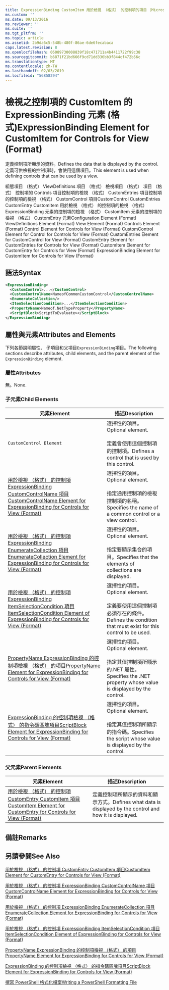 ```yaml
---
title: ExpressionBinding CustomItem 用於檢視 （格式） 的控制項的項目 |Microsoft Docs
ms.custom: ''
ms.date: 09/13/2016
ms.reviewer: ''
ms.suite: ''
ms.tgt_pltfrm: ''
ms.topic: article
ms.assetid: 2b9da6c5-548b-480f-86ae-6de6fecabaca
caps.latest.revision: 8
ms.openlocfilehash: 06089730008839f18c471711a4b4411722f99c38
ms.sourcegitcommit: b6871f21bd666f9cd71dd336bb3f844cf472b56c
ms.translationtype: MT
ms.contentlocale: zh-TW
ms.lasthandoff: 02/03/2019
ms.locfileid: "56858294"
---
```

# <a name="expressionbinding-element-for-customitem-for-controls-for-view-format"></a><span data-ttu-id="14db8-102">檢視之控制項的 CustomItem 的 ExpressionBinding 元素 (格式)</span><span class="sxs-lookup"><span data-stu-id="14db8-102">ExpressionBinding Element for CustomItem for Controls for View (Format)</span></span>

<span data-ttu-id="14db8-103">定義控制項所顯示的資料。</span><span class="sxs-lookup"><span data-stu-id="14db8-103">Defines the data that is displayed by the control.</span></span> <span data-ttu-id="14db8-104">定義可供檢視的控制項時，會使用這個項目。</span><span class="sxs-lookup"><span data-stu-id="14db8-104">This element is used when defining controls that can be used by a view.</span></span>

<span data-ttu-id="14db8-105">組態項目 （格式） ViewDefinitions 項目 （格式） 檢視項目 （格式） 項目 （格式） 控制項的 Controls 項目控制項的檢視 （格式） CustomEntries 項目控制項的控制項的檢視 （格式） CustomControl 項目CustomControl CustomEntries CustomEntry CustomItem 用於檢視 （格式） 的控制項的檢視 （格式） ExpressionBinding 元素的控制項的檢視 （格式） CustomItem 元素的控制項的檢視 （格式） CustomEntry 元素</span><span class="sxs-lookup"><span data-stu-id="14db8-105">Configuration Element (Format) ViewDefinitions Element (Format) View Element (Format) Controls Element (Format) Control Element for Controls for View (Format) CustomControl Element for Control for Controls for View (Format) CustomEntries Element for CustomControl for View (Format) CustomEntry Element for CustomEntries for Controls for View (Format) CustomItem Element for CustomEntry for Controls for View (Format) ExpressionBinding Element for CustomItem for Controls for View (Format)</span></span>

## <a name="syntax"></a><span data-ttu-id="14db8-106">語法</span><span class="sxs-lookup"><span data-stu-id="14db8-106">Syntax</span></span>

```xml
<ExpressionBinding>
  <CustomControl>...</CustomControl>
  <CustomControlName>NameofCommonCustomControl</CustomControlName>
  <EnumerateCollection/>
  <ItemSelectionCondition>...</ItemSelectionCondition>
  <PropertyName>Nameof.NetTypeProperty</PropertyName>
  <ScriptBlock>ScriptToEvaluate></ScriptBlock>
</ExpressionBinding>
```

## <a name="attributes-and-elements"></a><span data-ttu-id="14db8-107">屬性與元素</span><span class="sxs-lookup"><span data-stu-id="14db8-107">Attributes and Elements</span></span>

<span data-ttu-id="14db8-108">下列各節說明屬性、 子項目和父項目`ExpressionBinding`項目。</span><span class="sxs-lookup"><span data-stu-id="14db8-108">The following sections describe attributes, child elements, and the parent element of the `ExpressionBinding` element.</span></span>

### <a name="attributes"></a><span data-ttu-id="14db8-109">屬性</span><span class="sxs-lookup"><span data-stu-id="14db8-109">Attributes</span></span>

<span data-ttu-id="14db8-110">無。</span><span class="sxs-lookup"><span data-stu-id="14db8-110">None.</span></span>

### <a name="child-elements"></a><span data-ttu-id="14db8-111">子元素</span><span class="sxs-lookup"><span data-stu-id="14db8-111">Child Elements</span></span>

|<span data-ttu-id="14db8-112">元素</span><span class="sxs-lookup"><span data-stu-id="14db8-112">Element</span></span>|<span data-ttu-id="14db8-113">描述</span><span class="sxs-lookup"><span data-stu-id="14db8-113">Description</span></span>|
|-------------|-----------------|
|`CustomControl Element`|<span data-ttu-id="14db8-114">選擇性的項目。</span><span class="sxs-lookup"><span data-stu-id="14db8-114">Optional element.</span></span><br /><br /> <span data-ttu-id="14db8-115">定義會使用這個控制項的控制項。</span><span class="sxs-lookup"><span data-stu-id="14db8-115">Defines a control that is used by this control.</span></span>|
|[<span data-ttu-id="14db8-116">用於檢視 （格式） 的控制項 ExpressionBinding CustomControlName 項目</span><span class="sxs-lookup"><span data-stu-id="14db8-116">CustomControlName Element for ExpressionBinding for Controls for View (Format)</span></span>](./customcontrolname-element-for-expressionbinding-for-controls-for-view-format.md)|<span data-ttu-id="14db8-117">選擇性的項目。</span><span class="sxs-lookup"><span data-stu-id="14db8-117">Optional element.</span></span><br /><br /> <span data-ttu-id="14db8-118">指定通用控制項的檢視控制項的名稱。</span><span class="sxs-lookup"><span data-stu-id="14db8-118">Specifies the name of a common control or a view control.</span></span>|
|[<span data-ttu-id="14db8-119">用於檢視 （格式） 的控制項 ExpressionBinding EnumerateCollection 項目</span><span class="sxs-lookup"><span data-stu-id="14db8-119">EnumerateCollection Element for ExpressionBinding for Controls for View (Format)</span></span>](./enumeratecollection-element-for-expressionbinding-for-controls-for-view-format.md)|<span data-ttu-id="14db8-120">選擇性的項目。</span><span class="sxs-lookup"><span data-stu-id="14db8-120">Optional element.</span></span><br /><br /> <span data-ttu-id="14db8-121">指定要顯示集合的項目。</span><span class="sxs-lookup"><span data-stu-id="14db8-121">Specifies that the elements of collections are displayed.</span></span>|
|[<span data-ttu-id="14db8-122">用於檢視 （格式） 的控制項 ExpressionBinding ItemSelectionCondition 項目</span><span class="sxs-lookup"><span data-stu-id="14db8-122">ItemSelectionCondition Element of ExpressionBinding for Controls for View (Format)</span></span>](./itemselectioncondition-element-for-expressionbinding-for-controls-for-view-format.md)|<span data-ttu-id="14db8-123">選擇性的項目。</span><span class="sxs-lookup"><span data-stu-id="14db8-123">Optional element.</span></span><br /><br /> <span data-ttu-id="14db8-124">定義要使用這個控制項必須存在的條件。</span><span class="sxs-lookup"><span data-stu-id="14db8-124">Defines the condition that must exist for this control to be used.</span></span>|
|[<span data-ttu-id="14db8-125">PropertyName ExpressionBinding 的控制項檢視 （格式） 的項目</span><span class="sxs-lookup"><span data-stu-id="14db8-125">PropertyName Element for ExpressionBinding for Controls for View (Format)</span></span>](./propertyname-element-for-expressionbinding-for-controls-for-view-format.md)|<span data-ttu-id="14db8-126">選擇性的項目。</span><span class="sxs-lookup"><span data-stu-id="14db8-126">Optional element.</span></span><br /><br /> <span data-ttu-id="14db8-127">指定其值控制項所顯示的.NET 屬性。</span><span class="sxs-lookup"><span data-stu-id="14db8-127">Specifies the .NET property whose value is displayed by the control.</span></span>|
|[<span data-ttu-id="14db8-128">ExpressionBinding 的控制項檢視 （格式） 的指令碼區塊項目</span><span class="sxs-lookup"><span data-stu-id="14db8-128">ScriptBlock Element for ExpressionBinding for Controls for View (Format)</span></span>](./scriptblock-element-for-expressionbinding-for-controls-for-view-format.md)|<span data-ttu-id="14db8-129">選擇性的項目。</span><span class="sxs-lookup"><span data-stu-id="14db8-129">Optional element.</span></span><br /><br /> <span data-ttu-id="14db8-130">指定其值控制項所顯示的指令碼。</span><span class="sxs-lookup"><span data-stu-id="14db8-130">Specifies the script whose value is displayed by the control.</span></span>|

### <a name="parent-elements"></a><span data-ttu-id="14db8-131">父元素</span><span class="sxs-lookup"><span data-stu-id="14db8-131">Parent Elements</span></span>

|<span data-ttu-id="14db8-132">元素</span><span class="sxs-lookup"><span data-stu-id="14db8-132">Element</span></span>|<span data-ttu-id="14db8-133">描述</span><span class="sxs-lookup"><span data-stu-id="14db8-133">Description</span></span>|
|-------------|-----------------|
|[<span data-ttu-id="14db8-134">用於檢視 （格式） 的控制項 CustomEntry CustomItem 項目</span><span class="sxs-lookup"><span data-stu-id="14db8-134">CustomItem Element for CustomEntry for Controls for View (Format)</span></span>](./customitem-element-for-customentry-for-controls-for-view-format.md)|<span data-ttu-id="14db8-135">定義控制項所顯示的資料和顯示方式。</span><span class="sxs-lookup"><span data-stu-id="14db8-135">Defines what data is displayed by the control and how it is displayed.</span></span>|

## <a name="remarks"></a><span data-ttu-id="14db8-136">備註</span><span class="sxs-lookup"><span data-stu-id="14db8-136">Remarks</span></span>

## <a name="see-also"></a><span data-ttu-id="14db8-137">另請參閱</span><span class="sxs-lookup"><span data-stu-id="14db8-137">See Also</span></span>

[<span data-ttu-id="14db8-138">用於檢視 （格式） 的控制項 CustomEntry CustomItem 項目</span><span class="sxs-lookup"><span data-stu-id="14db8-138">CustomItem Element for CustomEntry for Controls for View (Format)</span></span>](./customitem-element-for-customentry-for-controls-for-view-format.md)

[<span data-ttu-id="14db8-139">用於檢視 （格式） 的控制項 ExpressionBinding CustomControlName 項目</span><span class="sxs-lookup"><span data-stu-id="14db8-139">CustomControlName Element for ExpressionBinding for Controls for View (Format)</span></span>](./customcontrolname-element-for-expressionbinding-for-controls-for-view-format.md)

[<span data-ttu-id="14db8-140">用於檢視 （格式） 的控制項 ExpressionBinding EnumerateCollection 項目</span><span class="sxs-lookup"><span data-stu-id="14db8-140">EnumerateCollection Element for ExpressionBinding for Controls for View (Format)</span></span>](./enumeratecollection-element-for-expressionbinding-for-controls-for-view-format.md)

[<span data-ttu-id="14db8-141">用於檢視 （格式） 的控制項 ExpressionBinding ItemSelectionCondition 項目</span><span class="sxs-lookup"><span data-stu-id="14db8-141">ItemSelectionCondition Element of ExpressionBinding for Controls for View (Format)</span></span>](./itemselectioncondition-element-for-expressionbinding-for-controls-for-view-format.md)

[<span data-ttu-id="14db8-142">PropertyName ExpressionBinding 的控制項檢視 （格式） 的項目</span><span class="sxs-lookup"><span data-stu-id="14db8-142">PropertyName Element for ExpressionBinding for Controls for View (Format)</span></span>](./propertyname-element-for-expressionbinding-for-controls-for-view-format.md)

[<span data-ttu-id="14db8-143">ExpressionBinding 的控制項檢視 （格式） 的指令碼區塊項目</span><span class="sxs-lookup"><span data-stu-id="14db8-143">ScriptBlock Element for ExpressionBinding for Controls for View (Format)</span></span>](./scriptblock-element-for-expressionbinding-for-controls-for-view-format.md)

[<span data-ttu-id="14db8-144">撰寫 PowerShell 格式化檔案</span><span class="sxs-lookup"><span data-stu-id="14db8-144">Writing a PowerShell Formatting File</span></span>](./writing-a-powershell-formatting-file.md)
